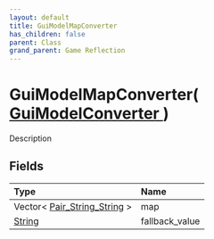 ```yaml
---
layout: default
title: GuiModelMapConverter
has_children: false
parent: Class
grand_parent: Game Reflection
---
```

# GuiModelMapConverter( [ GuiModelConverter ](/riftbreaker-wiki/docs/game-reflection/classes/gui_model_converter/) )
Description 

## Fields

| Type | Name |
|:----------|:--------------|
| Vector< [Pair_String_String](/riftbreaker-wiki/docs/game-reflection/classes/pair__string__string/) > | map |
| [String](/riftbreaker-wiki/docs/game-reflection/components/string/) | fallback_value |

